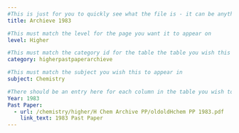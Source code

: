 ```yaml
---
#This is just for you to quickly see what the file is - it can be anything you want
title: Archieve 1983

#This must match the level for the page you want it to appear on
level: Higher

#This must match the category id for the table the table you wish this to appear in
category: higherpastpaperarchieve

#This must match the subject you wish this to appear in
subject: Chemistry

#There should be an entry here for each column in the table you wish to populate:
Year: 1983
Past Paper: 
  - url: /chemistry/higher/H Chem Archive PP/oldoldHchem PP 1983.pdf
    link_text: 1983 Past Paper
---
```

